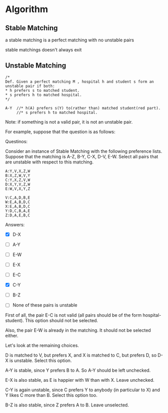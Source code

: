# Algorithm
## Stable Matching
a stable matching is a perfect matching with no unstable pairs

stable matchings doesn't always exit

## Unstable Matching
```
/*
Def. Given a perfect matching M , hospital h and student s form an unstable pair if both: 
* h prefers s to matched student. 
* s prefers h to matched hospital.
*/

A-Y  //* h(A) prefers s(Y) to(rather than) matched student(red part).
     //* s prefers h to matched hospital.
```

Note: if something is not a valid pair, it is not an unstable pair.   

For example, suppose that the question is as follows:  

Questinos: 

Consider an instance of Stable Matching with the following preference lists. Suppose that the matching is A-Z, B-Y, C-X, D-V, E-W. Select all pairs that are unstable with respect to this matching.

```
A:Y,V,X,Z,W
B:X,Z,W,V,Y
C:Y,X,Z,V,W
D:X,Y,V,Z,W
E:W,V,X,Y,Z

V:C,A,D,B,E
W:E,A,B,D,C
X:E,A,B,D,C
Y:D,C,B,A,E
Z:D,A,E,B,C
```
Answers: 

- [x] D-X 
- [ ] A-Y
- [ ] E-W
- [ ] E-X
- [ ] E-C
- [x] C-Y
- [ ] B-Z
- [ ] None of these pairs is unstable


First of all, the pair E-C is not valid (all pairs should be of the form hospital-student). This option should not be selected.  

Also, the pair E-W is already in the matching. It should not be selected either. 

Let's look at the remaining choices.  

D is matched to V, but prefers X, and X is matched to C, but prefers D, so D-X is unstable. Select this option. 

A-Y is stable, since Y prefers B to A. So A-Y should be left unchecked. 

E-X is also stable, as E is happier with W than with X. Leave unchecked. 

C-Y is again unstable, since C prefers Y to anybody (in particular to X) and Y likes C more than B. Select this option too. 

B-Z is also stable, since Z prefers A to B. Leave unselected. 


